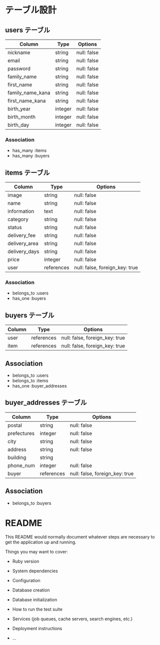 # テーブル設計

## users テーブル

| Column           | Type    | Options     |
| ---------------- | ------- | ----------- |
| nickname         | string  | null: false |
| email            | string  | null: false |
| password         | string  | null: false |
| family_name      | string  | null: false |
| first_name       | string  | null: false |
| family_name_kana | string  | null: false |
| first_name_kana  | string  | null: false |
| birth_year       | integer | null: false |
| birth_month      | integer | null: false |
| birth_day        | integer | null: false |

### Association

- has_many :items
- has_many :buyers

## items テーブル

| Column        | Type       | Options                        |
| ------------- | ---------- | ------------------------------ |
| image         | string     | null: false                    |
| name          | string     | null: false                    |
| information   | text       | null: false                    |
| category      | string     | null: false                    |
| status        | string     | null: false                    |
| delivery_fee  | string     | null: false                    |
| delivery_area | string     | null: false                    |
| delivery_days | string     | null: false                    |
| price         | integer    | null: false                    |
| user          | references | null: false, foreign_key: true |

### Association

- belongs_to :users
- has_one :buyers

## buyers テーブル

| Column | Type       | Options                        |
| ------ | ---------- | ------------------------------ |
| user   | references | null: false, foreign_key: true |
| item   | references | null: false, foreign_key: true |

## Association

- belongs_to :users
- belongs_to :items
- has_one :buyer_addresses

## buyer_addresses テーブル

| Column      | Type       | Options                        |
| ----------- | ---------- | ------------------------------ |
| postal      | string     | null: false                    |
| prefectures | integer    | null: false                    |
| city        | string     | null: false                    |
| address     | string     | null: false                    |
| building    | string     |                                |
| phone_num   | integer    | null: false                    |
| buyer       | references | null: false, foreign_key: true |

## Association

- belongs_to :buyers

# README

This README would normally document whatever steps are necessary to get the
application up and running.

Things you may want to cover:

* Ruby version

* System dependencies

* Configuration

* Database creation

* Database initialization

* How to run the test suite

* Services (job queues, cache servers, search engines, etc.)

* Deployment instructions

* ...
